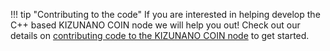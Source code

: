 !!! tip "Contributing to the code"
	If you are interested in helping develop the C++ based KIZUNANO COIN node we will help you out! Check out our details on [contributing code to the KIZUNANO COIN node](/node-implementation/contributing) to get started.